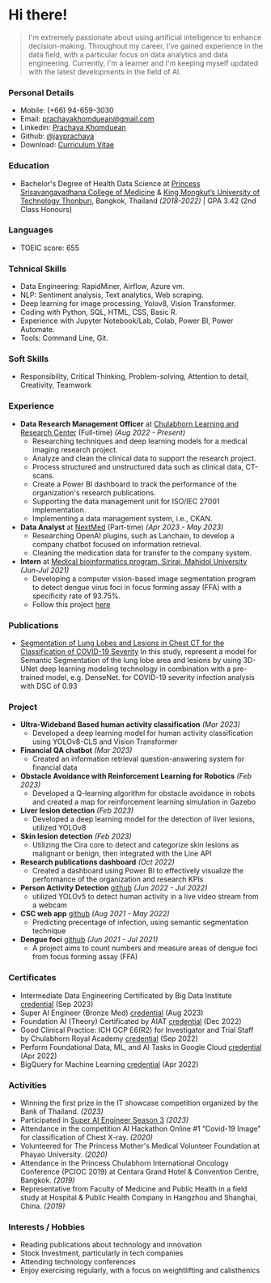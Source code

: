 # Hi there!
> I'm extremely passionate about using artificial intelligence to enhance decision-making. Throughout my career, I've gained experience in the data field, with a particular focus on data analytics and data engineering. Currently, I'm a learner and I'm keeping myself updated with the latest developments in the field of AI.

### Personal Details
* Mobile: (+66) 94-659-3030
* Email: prachayakhomduean@gmail.com
* Linkedin: [Prachaya Khomduean](https://www.linkedin.com/in/prachaya-khomduean/)
* Github: [@jayprachaya](https://github.com/jayprachaya)
* Download: [Curriculum Vitae](/CV2023_Prachaya.pdf)

### Education
* Bachelor's Degree of Health Data Science at [Princess Srisavangavadhana College of Medicine](https://pscm.cra.ac.th/) &
[King Mongkut’s University of Technology Thonburi](https://cpe.kmutt.ac.th/programs/bachelor_hds), Bangkok, Thailand *(2018-2022)* | GPA 3.42 (2nd Class Honours)

### Languages
* TOEIC score: 655

### Tchnical Skills
* Data Engineering: RapidMiner, Airflow, Azure vm.
* NLP: Sentiment analysis, Text analytics, Web scraping.
* Deep learning for image processing, Yolov8, Vision Transformer.
* Coding with Python, SQL, HTML, CSS, Basic R.
* Experience with Jupyter Notebook/Lab, Colab, Power BI, Power Automate.
* Tools: Command Line, Git.

### Soft Skills
* Responsibility, Critical Thinking, Problem-solving, Attention to detail, Creativity, Teamwork

### Experience
- **Data Research Management Officer** at [Chulabhorn Learning and Research Center](https://www.cra.ac.th/en/service/centre_of_learning_and_research) (Full-time) *(Aug 2022 - Present)*
  - Researching techniques and deep learning models for a medical imaging research project.
  - Analyze and clean the clinical data to support the research project.
  - Process structured and unstructured data such as clinical data, CT-scans.
  - Create a Power BI dashboard to track the performance of the organization's research publications.
  - Supporting the data management unit for ISO/IEC 27001 implementation.
  - Implementing a data management system, i.e., CKAN.
- **Data Analyst** at [NextMed](https://nextmed.co.th/) (Part-time) *(Apr 2023 - May 2023)*
  - Researching OpenAI plugins, such as Lanchain, to develop a company chatbot focused on information retrieval.
  - Cleaning the medication data for transfer to the company system.
- **Intern** at [Medical bioinformatics program, Siriraj, Mahidol University](https://www.sidmb.org/) *(Jun-Jul 2021)*
  - Developing a computer vision-based image segmentation program to detect dengue virus foci in focus forming assay (FFA) with a specificity rate of 93.75%.
  - Follow this project [here](https://github.com/si-medbif/dengue_foci)

### Publications
- [Segmentation of Lung Lobes and Lesions in Chest  CT for the Classification of COVID-19 Severity](https://doi.org/10.21203/rs.3.rs-2466037/v1)
  In this study, represent a model for Semantic Segmentation of the lung lobe area and lesions by using 3D-UNet deep learning modeling technology in combination with a pre-trained model, e.g. DenseNet. for COVID-19 severity infection analysis with DSC of 0.93

### Project
* **Ultra-Wideband Based human activity classification** *(Mar 2023)*
  - Developed a deep learning model for human activity classification using YOLOv8-CLS and Vision Transformer
* **Financial QA chatbot** *(Mar 2023)*
  - Created an information retrieval question-answering system for financial data
* **Obstacle Avoidance with Reinforcement Learning for Robotics** *(Feb 2023)*
  - Developed a Q-learning algorithm for obstacle avoidance in robots and created a map for reinforcement learning simulation in Gazebo
* **Liver lesion detection** *(Feb 2023)*
  - Developed a deep learning model for the detection of liver lesions, utilized YOLOv8
* **Skin lesion detection** *(Feb 2023)*
  - Utilizing the Cira core to detect and categorize skin lesions as malignant or benign, then integrated with the Line API
* **Research publications dashboard** *(Oct 2022)*
  - Created a dashboard using Power BI to effectively visualize the performance of the organization and research KPIs
* **Person Activity Detection** [github](https://github.com/jayprachaya/ActivityDetect) *(Jun 2022 - Jul 2022)*
  - utilized YOLOv5 to detect human activity in a live video stream from a webcam
* **CSC web app** [github](https://github.com/jayprachaya/csc-app) *(Aug 2021 - May 2022)*
  - Predicting precentage of infection, using semantic segmentation technique
* **Dengue foci** [github](https://github.com/jayprachaya/csc-app) *(Jun 2021 - Jul 2021)*
  - A project aims to count numbers and measure areas of dengue foci from focus forming assay (FFA)

### Certificates
* Intermediate Data Engineering Certificated by Big Data Institute [credential](https://github.com/jayprachaya/prachaya/blob/c4352552599ad3897ee2fb10346d28fd90f73dc4/DE-Certificate.jpg) (Sep 2023)
* Super AI Engineer (Bronze Med) [credential](https://github.com/jayprachaya/prachaya/blob/a5b55c357533afb011ca792bcb1b7a7c0f76d9b6/SuperAI-certificate.pdf) (Aug 2023)
* Foundation AI (Theory) Certificated by AIAT [credential](https://assessment.aiat.or.th/certificate/be45c216-a3b3-4262-a379-fd3d23b60361) (Dec 2022)
* Good Clinical Practice: ICH GCP E6(R2) for Investigator and Trial Staff by Chulabhorn Royal Academy [credential](https://github.com/jayprachaya/prachaya/blob/de1749480f7e349b2cabad032c6784483d586c94/Certificate_GCP%202022%20Prachaya%20Khomduean.pdf) (Sep 2022)
* Perform Foundational Data, ML, and AI Tasks in Google Cloud [credential](https://www.cloudskillsboost.google/public_profiles/df984c13-3863-40b7-8dbd-9299a8f15f92/badges/1820118?utm_medium=social&utm_source=linkedin&utm_campaign=ql-social-share) (Apr 2022)
* BigQuery for Machine Learning [credential](https://www.cloudskillsboost.google/public_profiles/df984c13-3863-40b7-8dbd-9299a8f15f92/badges/1822070) (Apr 2022)

### Activities
* Winning the first prize in the IT showcase competition organized by the Bank of Thailand. *(2023)*
* Participated in [Super AI Engineer Season 3](https://superai.aiat.or.th/) *(2023)*
* Attendance in the competition AI Hackathon Online #1 “Covid-19 Image” for classification of Chest X-ray. *(2020)*
* Volunteered for The Princess Mother's Medical Volunteer Foundation at Phayao University. *(2020)*
* Attendance in the Princess Chulabhorn International Oncology Conference (PCIOC 2019) at Centara Grand Hotel & Convention Centre, Bangkok. *(2019)*
* Representative from Faculty of Medicine and Public Health in a field study at Hospital & Public Health Company in Hangzhou and Shanghai, China. *(2019)*

### Interests / Hobbies
* Reading publications about technology and innovation
* Stock Investment, particularly in tech companies
* Attending technology conferences
* Enjoy exercising regularly, with a focus on weightlifting and calisthenics
